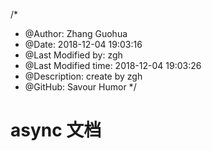 /*
* @Author: Zhang Guohua
* @Date:   2018-12-04 19:03:16
* @Last Modified by:   zgh
* @Last Modified time: 2018-12-04 19:03:26
* @Description: create by zgh
* @GitHub: Savour Humor
*/
# async 文档
